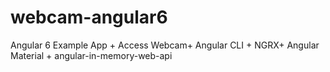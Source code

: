# webcam-angular6
Angular 6 Example App + Access Webcam+ Angular CLI + NGRX+ Angular Material + angular-in-memory-web-api

